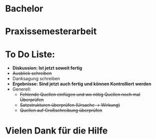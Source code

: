 # Bachelor

# Praxissemesterarbeit

# To Do Liste:


* **Diskussion: Ist jetzt soweit fertig**  
* ~~Ausblick schreiben~~
* Danksagung schreiben
* **Ergebnisse: Sind jetzt auch fertig und können Kontrolliert werden**
* Generell:
    + ~~Fehlende Quellen einfügen und wo nötig Quellen noch mal Überprüfen~~
    + ~~Satzstrukturen überprüfen (Ursache -> Wirkung)~~
    + ~~Quellen auf Großschreibung überprüfen~~

# Vielen Dank für die Hilfe
